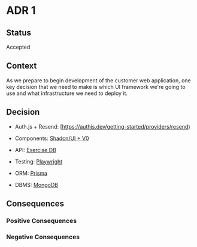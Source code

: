 # ADR 1

## Status

Accepted

## Context

As we prepare to begin development of the customer web application, one key decision that we need to make is which UI framework we're going to use and what infrastructure we need to deploy it.

## Decision

- Auth.js + Resend: [https://authjs.dev/getting-started/providers/resend)

- Components: [Shadcn/UI + V0](https://ui.shadcn.com/docs/v0)

- API: [Exercise DB](https://rapidapi.com/justin-WFnsXH_t6/api/exercisedb/pricing)

- Testing: [Playwright](https://playwright.dev/docs/intro)

- ORM: [Prisma](https://www.prisma.io/docs/getting-started)

- DBMS: [MongoDB](https://www.mongodb.com/docs/atlas/getting-started/)

## Consequences

### Positive Consequences

### Negative Consequences